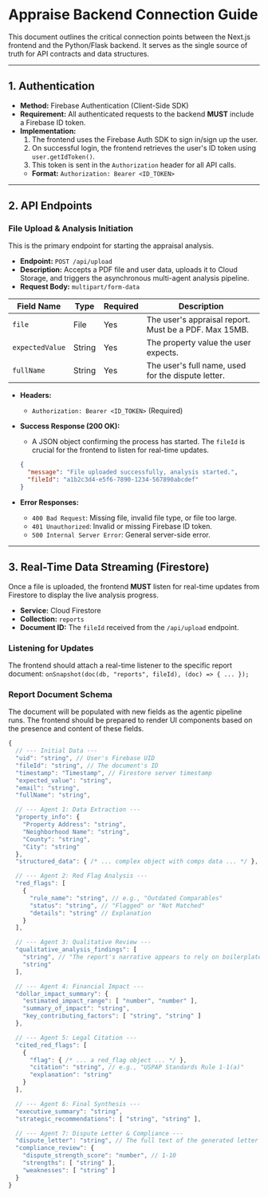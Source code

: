 # Appraise Backend Connection Guide

This document outlines the critical connection points between the Next.js frontend and the Python/Flask backend. It serves as the single source of truth for API contracts and data structures.

---

## 1. Authentication

- **Method:** Firebase Authentication (Client-Side SDK)
- **Requirement:** All authenticated requests to the backend **MUST** include a Firebase ID token.
- **Implementation:**
  1. The frontend uses the Firebase Auth SDK to sign in/sign up the user.
  2. On successful login, the frontend retrieves the user's ID token using `user.getIdToken()`.
  3. This token is sent in the `Authorization` header for all API calls.
  - **Format:** `Authorization: Bearer <ID_TOKEN>`

---

## 2. API Endpoints

### File Upload & Analysis Initiation

This is the primary endpoint for starting the appraisal analysis.

- **Endpoint:** `POST /api/upload`
- **Description:** Accepts a PDF file and user data, uploads it to Cloud Storage, and triggers the asynchronous multi-agent analysis pipeline.
- **Request Body:** `multipart/form-data`

| Field Name      | Type   | Required | Description                                           |
| --------------- | ------ | -------- | ----------------------------------------------------- |
| `file`          | File   | Yes      | The user's appraisal report. Must be a PDF. Max 15MB. |
| `expectedValue` | String | Yes      | The property value the user expects.                   |
| `fullName`      | String | Yes      | The user's full name, used for the dispute letter.    |

- **Headers:**
  - `Authorization: Bearer <ID_TOKEN>` (Required)

- **Success Response (200 OK):**
  - A JSON object confirming the process has started. The `fileId` is crucial for the frontend to listen for real-time updates.
  ```json
  {
    "message": "File uploaded successfully, analysis started.",
    "fileId": "a1b2c3d4-e5f6-7890-1234-567890abcdef"
  }
  ```

- **Error Responses:**
  - `400 Bad Request`: Missing file, invalid file type, or file too large.
  - `401 Unauthorized`: Invalid or missing Firebase ID token.
  - `500 Internal Server Error`: General server-side error.

---

## 3. Real-Time Data Streaming (Firestore)

Once a file is uploaded, the frontend **MUST** listen for real-time updates from Firestore to display the live analysis progress.

- **Service:** Cloud Firestore
- **Collection:** `reports`
- **Document ID:** The `fileId` received from the `/api/upload` endpoint.

### Listening for Updates

The frontend should attach a real-time listener to the specific report document:
`onSnapshot(doc(db, "reports", fileId), (doc) => { ... });`

### Report Document Schema

The document will be populated with new fields as the agentic pipeline runs. The frontend should be prepared to render UI components based on the presence and content of these fields.

```javascript
{
  // --- Initial Data ---
  "uid": "string", // User's Firebase UID
  "fileId": "string", // The document's ID
  "timestamp": "Timestamp", // Firestore server timestamp
  "expected_value": "string",
  "email": "string",
  "fullName": "string",

  // --- Agent 1: Data Extraction ---
  "property_info": {
    "Property Address": "string",
    "Neighborhood Name": "string",
    "County": "string",
    "City": "string"
  },
  "structured_data": { /* ... complex object with comps data ... */ },

  // --- Agent 2: Red Flag Analysis ---
  "red_flags": [
    {
      "rule_name": "string", // e.g., "Outdated Comparables"
      "status": "string", // "Flagged" or "Not Matched"
      "details": "string" // Explanation
    }
  ],

  // --- Agent 3: Qualitative Review ---
  "qualitative_analysis_findings": [
    "string", // "The report's narrative appears to rely on boilerplate language..."
    "string"
  ],

  // --- Agent 4: Financial Impact ---
  "dollar_impact_summary": {
    "estimated_impact_range": [ "number", "number" ],
    "summary_of_impact": "string",
    "key_contributing_factors": [ "string", "string" ]
  },

  // --- Agent 5: Legal Citation ---
  "cited_red_flags": [
    {
      "flag": { /* ... a red_flag object ... */ },
      "citation": "string", // e.g., "USPAP Standards Rule 1-1(a)"
      "explanation": "string"
    }
  ],

  // --- Agent 6: Final Synthesis ---
  "executive_summary": "string",
  "strategic_recommendations": [ "string", "string" ],

  // --- Agent 7: Dispute Letter & Compliance ---
  "dispute_letter": "string", // The full text of the generated letter
  "compliance_review": {
    "dispute_strength_score": "number", // 1-10
    "strengths": [ "string" ],
    "weaknesses": [ "string" ]
  }
}